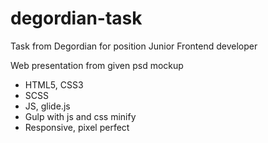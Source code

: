 # degordian-task
Task from Degordian for position Junior Frontend developer

Web presentation from given psd mockup

* HTML5, CSS3
* SCSS
* JS, glide.js
* Gulp with js and css minify
* Responsive, pixel perfect
